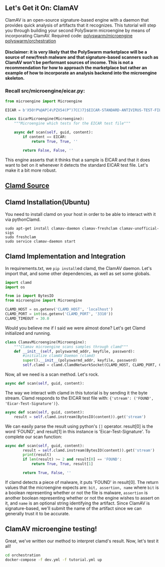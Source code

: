 ## Let's Get it On: ClamAV
ClamAV is an open-source signature-based engine with a daemon that provides quick analysis of artifacts that it recognizes. 
This tutorial will step you through building your second PolySwarm microengine by means of incorporating ClamAV.
Required code:
[polyswarm/microengine](https://github.com/polyswarm/microengine)
[polyswarm/orchestration](https://github.com/polyswarm/orchestration)
#### Disclaimer: it is very likely that the PolySwarm marketplace will be a source of new/fresh malware and that signature-based scanners such as ClamAV won't be performant sources of income. This is not a recommendation for how to approach the marketplace but rather an example of how to incorporate an analysis backend into the microengine skeleton.

### Recall src/microengine/eicar.py:
```python
from microengine import Microengine

EICAR = b'X5O!P%@AP[4\PZX54(P^)7CC)7}$EICAR-STANDARD-ANTIVIRUS-TEST-FILE!$H+H*'

class EicarMicroengine(Microengine):
    """Microengine which tests for the EICAR test file"""

    async def scan(self, guid, content):
        if content == EICAR:
            return True, True, ''

        return False, False, ''
```
This engine asserts that it thinks that a sample is EICAR and that it does want to bet on it whenever it detects the standard EICAR test file. Let's make it a bit more robust.

## [Clamd Source](https://github.com/graingert/python-clamd)

## Clamd Installation(Ubuntu)
You need to install clamd on your host in order to be able to interact with it via pythonClamd.
```
sudo apt-get install clamav-daemon clamav-freshclam clamav-unofficial-sigs
sudo freshclam
sudo service clamav-daemon start
```

## Clamd Implementation and Integration
In requirements.txt, we `pip install`ed clamd, the ClamAV daemon. Let's import that, and some other dependencies, as well as set some globals.
```python
import clamd
import os

from io import BytesIO
from microengine import Microengine

CLAMD_HOST = os.getenv('CLAMD_HOST', 'localhost')
CLAMD_PORT = int(os.getenv('CLAMD_PORT', '3310'))
CLAMD_TIMEOUT = 30.0
```
Would you believe me if I said we were almost done? Let's get Clamd initialized and running.
```python
class ClamavMicroengine(Microengine):
    """Clamav microengine scans samples through clamd"""
    def __init__(self, polyswarmd_addr, keyfile, password):
    	#initialize clamAV Daemon (clamd)
        super().__init__(polyswarmd_addr, keyfile, password)
        self.clamd = clamd.ClamdNetworkSocket(CLAMD_HOST, CLAMD_PORT, CLAMD_TIMEOUT)
```
Now, all we need is a scan method. Let's rock.
```python
async def scan(self, guid, content):
```
The way we interact with clamd in this tutorial is by sending it the byte stream. Clamd responds to the EICAR test file with: `{'stream': ('FOUND', 'Eicar-Test-Signature')}`.
```python
async def scan(self, guid, content):
	result = self.clamd.instream(BytesIO(content)).get('stream')
```
We can easily parse the result using python's `[]` operator. result[0] is the word 'FOUND', and result[1] in this instance is 'Eicar-Test-Signature'.
To complete our scan function:
```python
async def scan(self, guid, content):
        result = self.clamd.instream(BytesIO(content)).get('stream')
        print(result)
        if len(result) >= 2 and result[0] == 'FOUND':
            return True, True, result[1]

        return True, False, ''
```
If clamd detects a piece of malware, it puts 'FOUND' in result[0]. The return values that the microengine expects are: `bit, assertion, name` where `bit` is a boolean representing whether or not the file is malware, `assertion` is another boolean representing whether or not the engine wishes to assert on it, and `name` is an optional string identifying the artifact. Since ClamAV is signature-based, we'll submit the name of the artifact since we can generally trust it to be accurate.

## ClamAV microengine testing!

Great, we've written our method to interpret clamd's result. Now, let's test it all!
```sh
cd orchestration
docker-compose -f dev.yml -f tutorial.yml up
```